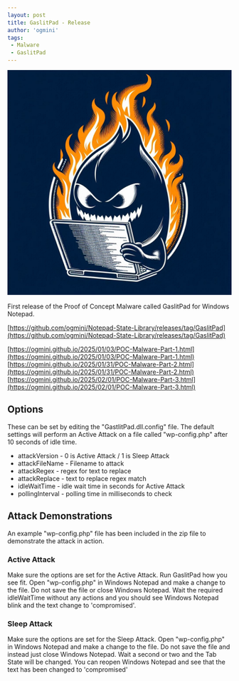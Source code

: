 ```yaml
---
layout: post
title: GaslitPad - Release
author: 'ogmini'
tags:
 - Malware
 - GaslitPad
---
```


![GaslitPad](/images/malware/Gaslitpad-logo.jpg)

First release of the Proof of Concept Malware called GaslitPad for Windows Notepad.

[https://github.com/ogmini/Notepad-State-Library/releases/tag/GaslitPad](https://github.com/ogmini/Notepad-State-Library/releases/tag/GaslitPad)

[https://ogmini.github.io/2025/01/03/POC-Malware-Part-1.html](https://ogmini.github.io/2025/01/03/POC-Malware-Part-1.html)
[https://ogmini.github.io/2025/01/31/POC-Malware-Part-2.html](https://ogmini.github.io/2025/01/31/POC-Malware-Part-2.html)  
[https://ogmini.github.io/2025/02/01/POC-Malware-Part-3.html](https://ogmini.github.io/2025/02/01/POC-Malware-Part-3.html)

## Options

These can be set by editing the "GastlitPad.dll.config" file. The default settings will perform an Active Attack on a file called "wp-config.php" after 10 seconds of idle time.

- attackVersion - 0 is Active Attack / 1 is Sleep Attack
- attackFileName - Filename to attack
- attackRegex  - regex for text to replace
- attackReplace - text to replace regex match
- idleWaitTime - idle wait time in seconds for Active Attack
- pollingInterval - polling time in milliseconds to check

## Attack Demonstrations

An example "wp-config.php" file has been included in the zip file to demonstrate the attack in action.

### Active Attack

Make sure the options are set for the Active Attack. Run GaslitPad how you see fit. Open "wp-config.php" in Windows Notepad and make a change to the file. Do not save the file or close Windows Notepad. Wait the required idleWaitTime without any actions and you should see Windows Notepad blink and the text change to 'compromised'.

### Sleep Attack

Make sure the options are set for the Sleep Attack. Open "wp-config.php" in Windows Notepad and make a change to the file. Do not save the file and instead just close Windows Notepad. Wait a second or two and the Tab State will be changed. You can reopen Windows Notepad and see that the text has been changed to 'compromised'
